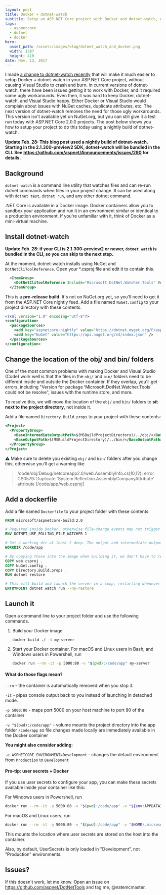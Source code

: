 ```yaml
---
layout: post
title: Docker + dotnet-watch
subtitle: Setup an ASP.NET Core project with Docker and dotnet-watch, without making Visual Studio crash and burn
tags:
  - aspnetcore
  - dotnet
  - docker
hero:
  asset_path: /assets/images/blog/dotnet_watch_and_docker.png
  width: 1587
  height: 419
date: Nov. 13, 2017
---
```


I made [a change to dotnet-watch recently](https://github.com/aspnet/DotNetTools/pull/347) that will make it much easier to setup Docker + dotnet-watch in your ASP.NET Core project, without causing Visual Studio to crash and burn.
In current versions of dotnet-watch, there have been issues getting it to work with Docker, and it required some ugly workarounds.
Even then, it was hard to keep Docker, dotnet-watch, and Visual Studio happy. Either Docker or Visual Studio would complain about issues with NuGet caches, duplicate attributes, etc.
The next version of dotnet-watch removes the need for those ugly workarounds.
This version isn't available yet on NuGet.org, but you can still give it a test run today with ASP.NET Core 2.0.0 projects.
The post below shows you
how to setup your project to do this today using a nightly build of dotnet-watch.

**Update Feb. 28: This blog post used a nightly build of dotnet-watch. Starting in the 2.1.300-preview2 SDK, dotnet-watch will be bundled in the CLI. See <https://github.com/aspnet/Announcements/issues/290> for details.**

## Background

`dotnet watch` is a command line utility that watches files and can re-run dotnet commands when files in your
project change. It can be used along with `dotnet test`, `dotnet run`, and any other dotnet command.

.NET Core is available in a Docker image. Docker containers allow you to sandbox your application and run it
in an environment similar or identical to a production environment. If you're unfamiliar with it, think of Docker
as a mini-virtual machine.

## Install dotnet-watch

**Update Feb. 28: if your CLI is 2.1.300-preview2 or newer, `dotnet watch` is bundled in the CLI, so you can skip to the next step.**.

At the moment, dotnet-watch installs using NuGet and `DotNetCliToolReference`. Open your \*.csproj file and edit
it to contain this.

```xml
  <ItemGroup>
    <DotNetCliToolReference Include="Microsoft.DotNet.Watcher.Tools" Version="2.1.0-preview1-27567" />
  </ItemGroup>
```

This is a **pre-release build**. It's not on NuGet.org yet, so you'll need to get it from the ASP.NET Core nightly feed. Add a file named `NuGet.config`
to your project directory with these contents.

```xml
<?xml version="1.0" encoding="utf-8"?>
<configuration>
  <packageSources>
    <add key="aspnetcore-nightly" value="https://dotnet.myget.org/F/aspnetcore-dev/api/v3/index.json" />
    <add key="NuGet" value="https://api.nuget.org/v3/index.json" />
  </packageSources>
</configuration>
```

## Change the location of  the obj/ and bin/ folders

One of the most common problems with making Docker and Visual Studio (Code) work well is that the files in the
`obj/` and `bin/` folders need to be different inside and outside the Docker container. If they overlap, you'll
get errors, including "Version for package 'Microsoft.DotNet.Watcher.Tools' could not be resolve", issues with the runtime store, and  more.

To resolve this, we will move the location of the `obj/` and `bin/` folders to **sit next to the project directory**,
not inside it.

Add a file named `Directory.Build.props` to your project with these contents:

```xml
<Project>
  <PropertyGroup>
    <BaseIntermediateOutputPath>$(MSBuildProjectDirectory)/../obj/</BaseIntermediateOutputPath>
    <BaseOutputPath>$(MSBuildProjectDirectory)/../bin/</BaseOutputPath>
  </PropertyGroup>
</Project>
```

:warning: Make sure to delete you existing `obj/` and `bin/` folders after you change this, otherwise you'll get a warning like

> /code/obj/Debug/netcoreapp2.0/web.AssemblyInfo.cs(10,12): error CS0579: Duplicate 'System.Reflection.AssemblyCompanyAttribute' attribute [/code/app/web.csproj]

## Add a dockerfile

Add a file named `Dockerfile` to your project folder with these contents:

```Dockerfile
FROM microsoft/aspnetcore-build:2.0

# Required inside Docker, otherwise file-change events may not trigger
ENV DOTNET_USE_POLLING_FILE_WATCHER 1

# Set a working dir at least 2 deep. The output and intermediate output folders will be /code/obj and /code/bin
WORKDIR /code/app

# By copying these into the image when building it, we don't have to re-run restore everytime we launch a new container
COPY web.csproj .
COPY NuGet.config .
COPY Directory.Build.props .
RUN dotnet restore

# This will build and launch the server in a loop, restarting whenever a *.cs file changes
ENTRYPOINT dotnet watch run --no-restore
```

## Launch it

Open a command line to your project folder and use the following commands.

1. Build your Docker image
    ```
    docker build ./ -t my-server
    ```
2. Start your Docker container.
    For macOS and Linux users in Bash, and Windows users in Powershell, run
    ```sh
    docker run --rm -it -p 5000:80 -v "$(pwd):/code/app" my-server
    ```

#### What do those flags mean?

`--rm` - the container is automatically removed when you stop it.

`-it` - pipes console output back to you instead of launching in detached mode.

`-p 5000:80` - maps port 5000 on your host machine to port 80 of the container

`-v "$(pwd):/code/app"` - volume mounts the project directory into the app folder `/code/app` so file changes made locally are immediately available in the Docker container

**You might also consider adding:**

`-e ASPNETCORE_ENVIRONMENT=Development` - changes the default environment from  `Production` to `Development`

#### Pro-tip: user secrets + Docker

If you use user secrets to configure your app, you can make these secrets available inside your container like this:

For Windows users in Powershell, run
```sh
docker run --rm -it -p 5000:80 -v "$(pwd):/code/app" -v "${env:APPDATA}/Microsoft/UserSecrets:/root/.microsoft/usersecrets/" -e ASPNETCORE_ENVIRONMENT=Development my-server
```

For macOS and Linux users, run
```sh
docker run --rm -it -p 5000:80 -v "$(pwd):/code/app" -v "$HOME/.microsoft/usersecrets:/root/.microsoft/usersecrets/" -e ASPNETCORE_ENVIRONMENT=Development my-server
```

This mounts the location where user secrets are stored on the host into the container.

Also, by default, UserSecrets is only loaded in "Development", not "Production" environments.

## Issues?

If this doesn't work, let me know. Open an issue on <https://github.com/aspnet/DotNetTools> and tag me, @natemcmaster.
